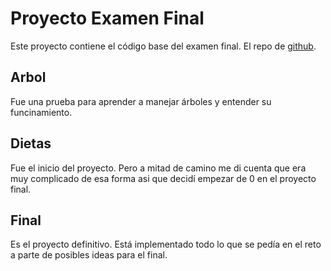 # Proyecto Examen Final #
Este proyecto contiene el código base del examen final. El repo de [github](https://github.com/Jorgeog25/pyDieta.git).

## Arbol
Fue una prueba para aprender a manejar árboles y entender su funcinamiento.

## Dietas 
Fue el inicio del proyecto. Pero a mitad de camino me di cuenta que era muy complicado de esa forma asi que decidí empezar de 0 en el proyecto final.

## Final
Es el proyecto definitivo. Está implementado todo lo que se pedía en el reto a parte de posibles ideas para el final. 